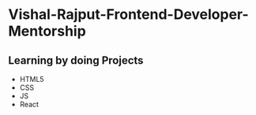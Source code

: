 # Vishal-Rajput-Frontend-Developer-Mentorship

## Learning by doing Projects

- HTML5
- CSS
- JS
- React
